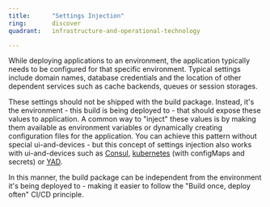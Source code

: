 ```yaml
---
title:      "Settings Injection"
ring:       discover
quadrant:   infrastructure-and-operational-technology

---
```

While deploying applications to an environment, the application typically needs to be configured for that specific environment. Typical settings include domain names, database credentials and the location of other dependent services such as cache backends, queues or session storages.

These settings should not be shipped with the build package. Instead, it's the environment - this build is being deployed to - that should expose these values to application. A common way to "inject" these values is by making them available as environment variables or dynamically creating configuration files for the application. You can achieve this pattern without special ui-and-devices - but this concept of settings injection also works with ui-and-devices such as [Consul](/ui-and-devices/consul.html), [kubernetes](/platforms-and-partners/kubernetes.html) (with configMaps and secrets) or [YAD](https://github.com/AOEpeople/YAD).

In this manner, the build package can be independent from the environment it's being deployed to - making it easier to follow the "Build once, deploy often" CI/CD principle.
